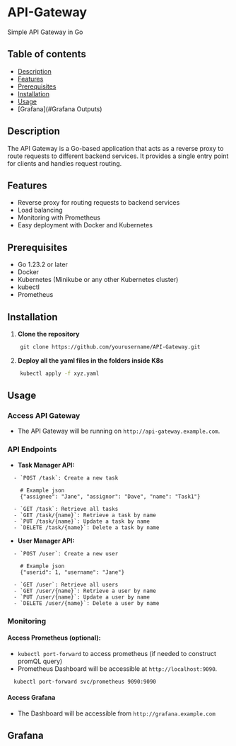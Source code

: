 # API-Gateway
Simple API Gateway in Go

## Table of contents
- [Description](#description)
- [Features](#features)
- [Prerequisites](#prerequisites)
- [Installation](#installation)
- [Usage](#usage)
- [Grafana](#Grafana Outputs)

## Description
The API Gateway is a Go-based application that acts as a reverse proxy to route requests to different backend services. It provides a single entry point for clients and handles request routing.

## Features
- Reverse proxy for routing requests to backend services
- Load balancing
- Monitoring with Prometheus
- Easy deployment with Docker and Kubernetes

## Prerequisites
- Go 1.23.2 or later
- Docker
- Kubernetes (Minikube or any other Kubernetes cluster)
- kubectl
- Prometheus

## Installation

1. **Clone the repository**
```sh
    git clone https://github.com/yourusername/API-Gateway.git
```
2. **Deploy all the yaml files in the folders inside K8s**
```sh
    kubectl apply -f xyz.yaml
```

## Usage

### Access API Gateway
- The API Gateway will be running on `http://api-gateway.example.com`.
### API Endpoints
- **Task Manager API:**
```
  - `POST /task`: Create a new task
    
    # Example json
    {"assignee": "Jane", "assignor": "Dave", "name": "Task1"}
   
  - `GET /task`: Retrieve all tasks
  - `GET /task/{name}`: Retrieve a task by name
  - `PUT /task/{name}`: Update a task by name
  - `DELETE /task/{name}`: Delete a task by name
```
- **User Manager API:**
```
  - `POST /user`: Create a new user
 
    # Example json
    {"userid": 1, "username": "Jane"}
   
  - `GET /user`: Retrieve all users
  - `GET /user/{name}`: Retrieve a user by name
  - `PUT /user/{name}`: Update a user by name
  - `DELETE /user/{name}`: Delete a user by name
```

### Monitoring

#### Access Prometheus (optional):
- `kubectl port-forward` to access prometheus (if needed to construct promQL query)
- Prometheus Dashboard will be accessible at `http://localhost:9090`.
```sh
  kubectl port-forward svc/prometheus 9090:9090
```
#### Access Grafana
- The Dashboard will be accessible from `http://grafana.example.com`

## Grafana

